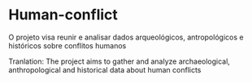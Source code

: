 # Human-conflict

O projeto visa reunir e analisar dados arqueológicos, antropológicos e históricos sobre conflitos humanos

Tranlation: The project aims to gather and analyze archaeological, anthropological and historical data about human conflicts
